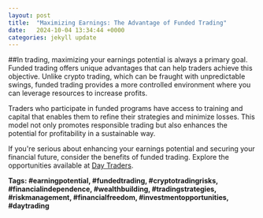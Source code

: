 ```yaml
---
layout: post
title:  "Maximizing Earnings: The Advantage of Funded Trading"
date:   2024-10-04 13:34:44 +0000
categories: jekyll update
---
```

##In trading, maximizing your earnings potential is always a primary goal. Funded trading offers unique advantages that can help traders achieve this objective. Unlike crypto trading, which can be fraught with unpredictable swings, funded trading provides a more controlled environment where you can leverage resources to increase profits.

Traders who participate in funded programs have access to training and capital that enables them to refine their strategies and minimize losses. This model not only promotes responsible trading but also enhances the potential for profitability in a sustainable way.

If you're serious about enhancing your earnings potential and securing your financial future, consider the benefits of funded trading. Explore the opportunities available at [Day Traders](https://www.DayTraders.com).

**Tags: #earningpotential, #fundedtrading, #cryptotradingrisks, #financialindependence, #wealthbuilding, #tradingstrategies, #riskmanagement, #financialfreedom, #investmentopportunities, #daytrading**

